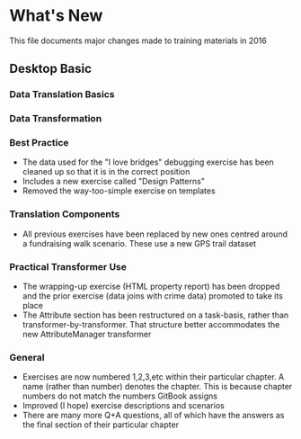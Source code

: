 # What's New #
This file documents major changes made to training materials in 2016

## Desktop Basic ##


### Data Translation Basics ###


### Data Transformation ###


### Best Practice ###
- The data used for the "I love bridges" debugging exercise has been cleaned up so that it is in the correct position
- Includes a new exercise called "Design Patterns"
- Removed the way-too-simple exercise on templates

### Translation Components ###
- All previous exercises have been replaced by new ones centred around a fundraising walk scenario. These use a new GPS trail dataset

### Practical Transformer Use ###
- The wrapping-up exercise (HTML property report) has been dropped and the prior exercise (data joins with crime data) promoted to take its place
- The Attribute section has been restructured on a task-basis, rather than transformer-by-transformer. That structure better accommodates the new AttributeManager transformer 

### General ###
- Exercises are now numbered 1,2,3,etc within their particular chapter. A name (rather than number) denotes the chapter. This is because chapter numbers do not match the numbers GitBook assigns
- Improved (I hope) exercise descriptions and scenarios
- There are many more Q+A questions, all of which have the answers as the final section of their particular chapter